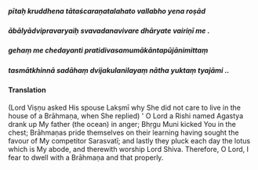 ##### pītaḥ kruddhena tātaścaraṇatalahato vallabho yena roṣād
##### ābālyādvipravaryaiḥ svavadanavivare dhāryate vairiṇī me .
##### gehaṃ me chedayanti pratidivasamumākāntapūjānimittaṃ
##### tasmātkhinnā sadāhaṃ dvijakulanilayaṃ nātha yuktaṃ tyajāmi ..

#### Translation

(Lord Viṣṇu asked His spouse Lakṣmī why She did not care to live in the house of a Brāhmaṇa, when She replied) ' O Lord a Rishi named Agastya drank up My father (the ocean) in anger; Bhṛgu Muni kicked You in the chest; Brāhmaṇas pride themselves on their learning having sought the favour of My competitor Sarasvatī; and lastly they pluck each day the lotus which is My abode, and therewith worship Lord Shiva. Therefore, O Lord, I fear to dwell with a Brāhmaṇa and that properly.